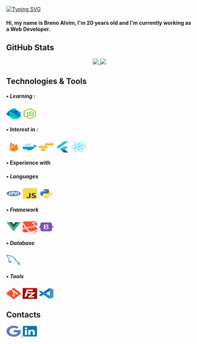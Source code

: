<!-- ## Hello, World! 🌎 -->

[![Typing SVG](https://readme-typing-svg.herokuapp.com?font=Fira+Code&color=%2361D9FA&size=22&width=450&lines=%3C+Hello+World!+%2F%3E;Welcome+to+my+GitHub+Profile.++++)](https://git.io/typing-svg)

#### Hi, my name is Breno Alvim, I'm 20 years old and I'm currently working as a Web Developer.

## GitHub Stats
<a href="https://brenoalvim.github.io/stats/" target="_blank">
 
 <div style="display: inline_block;" align="center">
 
  <img height="180em" src="https://github-readme-streak-stats.herokuapp.com/?user=brenoalvim&hide_border=true&theme=react" />
  <img height="180em" src="https://github-readme-stats.vercel.app/api/top-langs/?username=brenoalvim&layout=compact&langs_count=8&theme=react&border_radius=4&hide_border=true"/>

</div>
 
 </a>
 
## Technologies & Tools

 ##### • Learning : 
   <div style="display: inline_block;">
  <img align="center" title="Learning Dart" alt="Logo Dart" height="30" width="40" src="https://raw.githubusercontent.com/devicons/devicon/master/icons/dart/dart-original.svg">
 <img align="center" title="Learning Node" alt="Logo Node" height="30" width="40" src="https://raw.githubusercontent.com/devicons/devicon/master/icons/nodejs/nodejs-original.svg">
  
 ##### • Interest in :
   
 <img align="center" title="Interest in Firebase" alt="Logo Firebase" height="30" width="40" src="https://github.com/devicons/devicon/blob/master/icons/firebase/firebase-plain.svg">
  <img align="center" title="Interest in Docker" alt="Logo Docker" height="30" width="40" src="https://github.com/devicons/devicon/blob/master/icons/docker/docker-plain.svg">
  <img align="center" title="Interest in AWS" alt="Logo AWS" height="30" width="40" src="https://github.com/devicons/devicon/blob/master/icons/amazonwebservices/amazonwebservices-original.svg">
  
 <img align="center" title="Interest in Flutter" alt="Logo Flutter" height="30" width="40" src="https://raw.githubusercontent.com/devicons/devicon/master/icons/flutter/flutter-original.svg">
 <img align="center" title="Interest in React" alt="Logo React" height="30" width="40" src="https://github.com/devicons/devicon/blob/master/icons/react/react-original.svg">
 
 
 #### • Experience with 
 
 ##### • Languages
 <img align="center" title="Experience with PHP" alt="Logo Php" height="30" width="40" src="https://raw.githubusercontent.com/devicons/devicon/master/icons/php/php-plain.svg">
  <img align="center" title="Experience with JavaScript" alt="Logo JavaScript" height="30" width="40" src="https://github.com/devicons/devicon/blob/master/icons/javascript/javascript-original.svg">
  <img align="center" title="Experience with Python" alt="Logo Pyhton" height="30" width="40" src="https://raw.githubusercontent.com/devicons/devicon/master/icons/python/python-original.svg">
 
 
 ##### • Framework 
 
 <img align="center" title="Experience with Vue" alt="Logo Vue" height="30" width="40" src="https://github.com/devicons/devicon/blob/master/icons/vuejs/vuejs-original.svg">
 <img align="center" title="Interest in Laravel" alt="Logo Laravel" height="30" width="40" src="https://github.com/devicons/devicon/blob/master/icons/laravel/laravel-plain.svg">
 <img align="center" title="Experience with Bootstrap" alt="Logo Bootstrap" height="30" width="40" src="https://github.com/devicons/devicon/blob/master/icons/bootstrap/bootstrap-plain.svg">  
 
 ##### • Database 
 
 <img align="center" title="Experience with MySql" alt="Logo MySql" height="30" width="40" src="https://raw.githubusercontent.com/devicons/devicon/master/icons/mysql/mysql-original.svg">  
 
  ##### • Tools
 
   <img align="center" title="Experience with Git" alt="Logo Git" height="30" width="40" src="https://raw.githubusercontent.com/devicons/devicon/master/icons/git/git-original.svg"> 
  <img align="center" title="Experience with Filezilla" alt="Logo Filezilla" height="30" width="40" src="https://github.com/devicons/devicon/blob/master/icons/filezilla/filezilla-plain.svg">  
  <img align="center" title="Experience with Visual Studio Code" alt="Logo Visual Studio Code" height="30" width="40" src="https://github.com/devicons/devicon/blob/master/icons/vscode/vscode-original.svg">  
  
</div>

 ## Contacts
 
<div>
  <a title="Email" href="mailto:alvimbrenosilva6@gmail.com" target="_blank">
   <img title="Gmail" Alt="Logo Google" height="30" width="40" src="https://github.com/devicons/devicon/blob/master/icons/google/google-plain.svg" target="_blank">
 </a>
  <a title="Linkedin" href="https://www.linkedin.com/in/brenoalvim" target="_blank">
   <img title="Linkedin" alt="Logo Linkedin" height="30" width="40" src="https://github.com/devicons/devicon/blob/master/icons/linkedin/linkedin-original.svg" target="_blank"></a>
 
<!--  ![Snake animation](https://github.com/brenoalvim/brenoalvim/blob/output/github-contribution-grid-snake.svg) -->
 
 </div> 

